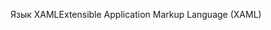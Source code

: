 <span data-ttu-id="91b7e-101">Язык XAML</span><span class="sxs-lookup"><span data-stu-id="91b7e-101">Extensible Application Markup Language (XAML)</span></span>